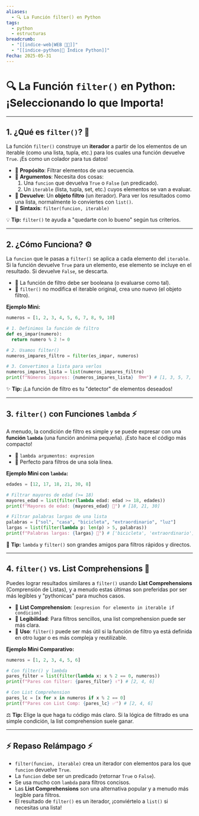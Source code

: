 ```yaml
---
aliases:
  - 🔍 La Función filter() en Python
tags:
  - python
  - estructuras
breadcrumb:
  - "[[indice-web|WEB 🔗📝]]"
  - "[[indice-python|🐍 Índice Python]]"
Fecha: 2025-05-31
---
```

# 🔍 La Función `filter()` en Python: ¡Seleccionando lo que Importa!

---

## 1. ¿Qué es `filter()`? 🤔

La función `filter()` construye un **iterador** a partir de los elementos de un iterable (como una lista, tupla, etc.) para los cuales una función devuelve `True`. ¡Es como un colador para tus datos!

- 📌 **Propósito**: Filtrar elementos de una secuencia.
- 📌 **Argumentos**: Necesita dos cosas:
    1. Una `funcion` que devuelva `True` o `False` (un predicado).
    2. Un `iterable` (lista, tupla, set, etc.) cuyos elementos se van a evaluar.
- 📌 **Devuelve**: Un **objeto filtro** (un iterador). Para ver los resultados como una lista, normalmente lo conviertes con `list()`.
- 📌 **Sintaxis**: `filter(funcion, iterable)`

💡 **Tip:** `filter()` te ayuda a "quedarte con lo bueno" según tus criterios.

---

## 2. ¿Cómo Funciona? ⚙️

La `funcion` que le pasas a `filter()` se aplica a cada elemento del `iterable`. Si la función devuelve `True` para un elemento, ese elemento se incluye en el resultado. Si devuelve `False`, se descarta.

- 📌 La función de filtro debe ser booleana (o evaluarse como tal).
- 📌 `filter()` no modifica el iterable original, crea uno nuevo (el objeto filtro).

**Ejemplo Mini:**
```python
numeros = [1, 2, 3, 4, 5, 6, 7, 8, 9, 10]

# 1. Definimos la función de filtro
def es_impar(numero):
  return numero % 2 != 0

# 2. Usamos filter()
numeros_impares_filtro = filter(es_impar, numeros)

# 3. Convertimos a lista para verlos
numeros_impares_lista = list(numeros_impares_filtro)
print(f"Números impares: {numeros_impares_lista}  विषम") # [1, 3, 5, 7, 9]
```

✨ **Tip:** ¡La función de filtro es tu "detector" de elementos deseados!

---

## 3. `filter()` con Funciones `lambda` ⚡

A menudo, la condición de filtro es simple y se puede expresar con una **función `lambda`** (una función anónima pequeña). ¡Esto hace el código más compacto!

- 📌 `lambda argumentos: expresion`
- 📌 Perfecto para filtros de una sola línea.

**Ejemplo Mini con `lambda`:**
```python
edades = [12, 17, 18, 21, 30, 8]

# Filtrar mayores de edad (>= 18)
mayores_edad = list(filter(lambda edad: edad >= 18, edades))
print(f"Mayores de edad: {mayores_edad} 🔞") # [18, 21, 30]

# Filtrar palabras largas de una lista
palabras = ["sol", "casa", "bicicleta", "extraordinario", "luz"]
largas = list(filter(lambda p: len(p) > 5, palabras))
print(f"Palabras largas: {largas} 📏") # ['bicicleta', 'extraordinario']
```

🚀 **Tip:** `lambda` y `filter()` son grandes amigos para filtros rápidos y directos.

---

## 4. `filter()` vs. List Comprehensions 🤔

Puedes lograr resultados similares a `filter()` usando **List Comprehensions** (Comprensión de Listas), y a menudo estas últimas son preferidas por ser más legibles y "pythonicas" para muchos casos.

- 📌 **List Comprehension**: `[expresion for elemento in iterable if condicion]`
- 📌 **Legibilidad**: Para filtros sencillos, una list comprehension puede ser más clara.
- 📌 **Uso**: `filter()` puede ser más útil si la función de filtro ya está definida en otro lugar o es más compleja y reutilizable.

**Ejemplo Mini Comparativo:**
```python
numeros = [1, 2, 3, 4, 5, 6]

# Con filter() y lambda
pares_filter = list(filter(lambda x: x % 2 == 0, numeros))
print(f"Pares con filter: {pares_filter} ✌️") # [2, 4, 6]

# Con List Comprehension
pares_lc = [x for x in numeros if x % 2 == 0]
print(f"Pares con List Comp: {pares_lc} ✅") # [2, 4, 6]
```

⚖️ **Tip:** Elige la que haga tu código más claro. Si la lógica de filtrado es una simple condición, la list comprehension suele ganar.

---

## ⚡ Repaso Relámpago ⚡

- `filter(funcion, iterable)` crea un iterador con elementos para los que `funcion` devuelve `True`.
- La `funcion` debe ser un predicado (retornar `True` o `False`).
- Se usa mucho con `lambda` para filtros concisos.
- Las **List Comprehensions** son una alternativa popular y a menudo más legible para filtros.
- El resultado de `filter()` es un iterador, ¡conviértelo a `list()` si necesitas una lista!